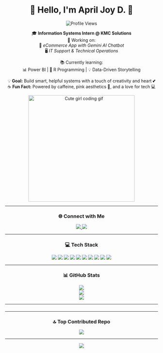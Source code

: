 <h1 align="center">💖 Hello, I'm April Joy D. 🌸</h1>

<p align="center">
  <img src="https://komarev.com/ghpvc/?username=dadulsawol&style=flat&color=FF69B4" alt="Profile Views" />
</p>

<p align="center">
🎓 <strong>Information Systems Intern @ KMC Solutions</strong><br>
💼 Working on:<br>
🛒 <em>eCommerce App with Gemini AI Chatbot</em><br>
🖥️ <em>IT Support & Technical Operations</em>
</p>

<p align="center">
📚 Currently learning:<br>
📊 Power BI | 📘 R Programming | 💡 Data-Driven Storytelling
</p>

<p align="center">
💡 <strong>Goal:</strong> Build smart, helpful systems with a touch of creativity and heart 💕<br>
☕ <strong>Fun Fact:</strong> Powered by caffeine, pink aesthetics 🎀, and a love for tech 💻
</p>

<p align="center">
  <img src="https://i.pinimg.com/originals/d2/41/d1/d241d1214f4245ab1024c86a0059e84d.gif" width="350" alt="Cute girl coding gif">
</p>

---

<h3 align="center">🌐 Connect with Me</h3>

<p align="center">
  <a href="https://instagram.com/dadulsawol">
    <img src="https://img.shields.io/badge/Instagram-%23E4405F.svg?logo=Instagram&logoColor=white" />
  </a>
  <a href="https://www.linkedin.com/in/april-joy-d-1b83462b9/">
    <img src="https://img.shields.io/badge/LinkedIn-%230077B5.svg?logo=linkedin&logoColor=white" />
  </a>
</p>

---

<h3 align="center">💻 Tech Stack</h3>

<p align="center">
  <img src="https://img.shields.io/badge/Python-ffd43b?style=for-the-badge&logo=python&logoColor=blue" />
  <img src="https://img.shields.io/badge/R-276DC3?style=for-the-badge&logo=r&logoColor=white" />
  <img src="https://img.shields.io/badge/PowerBI-f2c811?style=for-the-badge&logo=powerbi&logoColor=black" />
  <img src="https://img.shields.io/badge/MySQL-4479A1?style=for-the-badge&logo=mysql&logoColor=white" />
  <img src="https://img.shields.io/badge/Figma-FF7262?style=for-the-badge&logo=figma&logoColor=white" />
  <img src="https://img.shields.io/badge/HTML5-FF6F91?style=for-the-badge&logo=html5&logoColor=white" />
  <img src="https://img.shields.io/badge/CSS3-FD8ADB?style=for-the-badge&logo=css3&logoColor=white" />
  <img src="https://img.shields.io/badge/JavaScript-FFE5EC?style=for-the-badge&logo=javascript&logoColor=black" />
  <img src="https://img.shields.io/badge/AWS-FFB6C1?style=for-the-badge&logo=amazonaws&logoColor=white" />
  <img src="https://img.shields.io/badge/Canva-AEDFF7?style=for-the-badge&logo=canva&logoColor=black" />
</p>

---

<h3 align="center">📊 GitHub Stats</h3>

<p align="center">
  <img src="https://github-readme-stats.vercel.app/api?username=dadulsawol&theme=rose_pine&hide_border=false&include_all_commits=true&count_private=true" />
  <br>
  <img src="https://nirzak-streak-stats.vercel.app/?user=dadulsawol&theme=rose_pine&hide_border=false" />
  <br>
  <img src="https://github-readme-stats.vercel.app/api/top-langs/?username=dadulsawol&theme=rose_pine&layout=compact" />
</p>

---

<h3 align="center" &gt; 💻 "Just a girl who codes — building dreams one line at a time." &lt;3</h3>

---

<h3 align="center">🔝 Top Contributed Repo</h3>

<p align="center">
  <img src="https://github-contributor-stats.vercel.app/api?username=dadulsawol&limit=5&theme=pink_gradient&combine_all_yearly_contributions=true" />
</p>

---

<p align="center">
  <a href="https://visitcount.itsvg.in">
    <img src="https://visitcount.itsvg.in/api?id=dadulsawol&icon=2&color=8" />
  </a>
</p>

<!-- 🌷 Made with love, glitter, and Git ✨ -->
